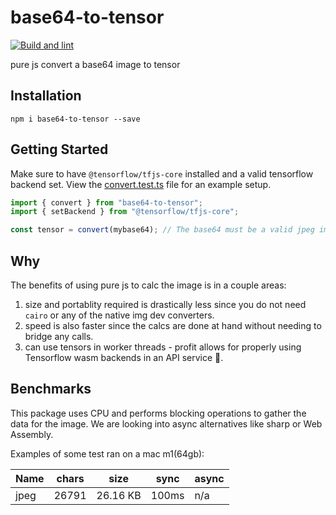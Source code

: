 # base64-to-tensor

[![Build and lint](https://github.com/A11yWatch/base64-to-tensor/actions/workflows/tests.yml/badge.svg?branch=main)](https://github.com/A11yWatch/base64-to-tensor/actions/workflows/tests.yml)

pure js convert a base64 image to tensor

## Installation

```
npm i base64-to-tensor --save
```

## Getting Started

Make sure to have `@tensorflow/tfjs-core` installed and a valid tensorflow backend set.
View the [convert.test.ts](./__tests__/convert.test.ts) file for an example setup.

```ts
import { convert } from "base64-to-tensor";
import { setBackend } from "@tensorflow/tfjs-core";

const tensor = convert(mybase64); // The base64 must be a valid jpeg image.
```

## Why

The benefits of using pure js to calc the image is in a couple areas:

1. size and portablity required is drastically less since you do not need `cairo` or any of the native img dev converters.
1. speed is also faster since the calcs are done at hand without needing to bridge any calls.
1. can use tensors in worker threads - profit allows for properly using Tensorflow wasm backends in an API service 🥳.

## Benchmarks

This package uses CPU and performs blocking operations to gather the data for the image.
We are looking into async alternatives like sharp or Web Assembly.

Examples of some test ran on a mac m1(64gb):

| Name | chars | size     | sync  | async |
| ---- | ----- | -------- | ----- | ----- |
| jpeg | 26791 | 26.16 KB | 100ms | n/a   |

